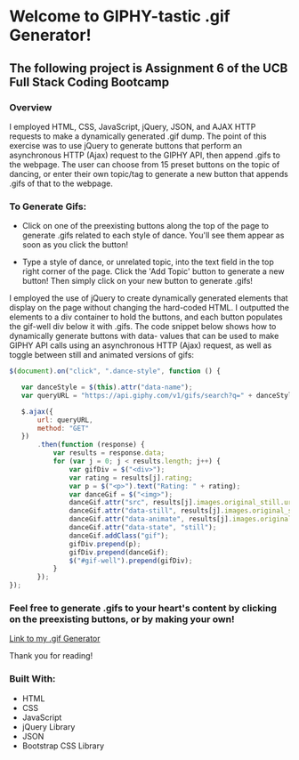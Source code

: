 # Welcome to GIPHY-tastic .gif Generator!

## The following project is Assignment 6 of the UCB Full Stack Coding Bootcamp

### Overview

I employed HTML, CSS, JavaScript, jQuery, JSON, and AJAX HTTP requests to make a dynamically generated .gif dump. The point of this exercise was to use jQuery to generate buttons that perform an asynchronous HTTP (Ajax) request to the GIPHY API, then append .gifs to the webpage. The user can choose from 15 preset buttons on the topic of dancing, or enter their own topic/tag to generate a new button that appends .gifs of that to the webpage.

### To Generate Gifs:

* Click on one of the preexisting buttons along the top of the page to generate .gifs related to each style of dance. You'll see them appear as soon as you click the button!

* Type a style of dance, or unrelated topic, into the text field in the top right corner of the page. Click the 'Add Topic' button to generate a new button! Then simply click on your new button to generate .gifs!

I employed the use of jQuery to create dynamically generated elements that display on the page without changing the hard-coded HTML. I outputted the elements to a div container to hold the buttons, and each button populates the gif-well div below it with .gifs. The code snippet below shows how to dynamically generate buttons with data- values that can be used to make GIPHY API calls using an asynchronous HTTP (Ajax) request, as well as toggle between still and animated versions of gifs:

 ``` javascript
$(document).on("click", ".dance-style", function () {

    var danceStyle = $(this).attr("data-name");
    var queryURL = "https://api.giphy.com/v1/gifs/search?q=" + danceStyle + "&rating=g&rating=pg&limit=10&sort=relevant&api_key=hKygJ8O2rMKyZ8WKPW0bLfaRtHkXG5Vk";

    $.ajax({
        url: queryURL,
        method: "GET"
    })
        .then(function (response) {
            var results = response.data;
            for (var j = 0; j < results.length; j++) {
                var gifDiv = $("<div>");
                var rating = results[j].rating;
                var p = $("<p>").text("Rating: " + rating);
                var danceGif = $("<img>");
                danceGif.attr("src", results[j].images.original_still.url);
                danceGif.attr("data-still", results[j].images.original_still.url);
                danceGif.attr("data-animate", results[j].images.original.url);
                danceGif.attr("data-state", "still");
                danceGif.addClass("gif");
                gifDiv.prepend(p);
                gifDiv.prepend(danceGif);
                $("#gif-well").prepend(gifDiv);
            }
        });
});
 ```
### Feel free to generate .gifs to your heart's content by clicking on the preexisting buttons, or by making your own!

[Link to my .gif Generator](https://jacksonsabol.github.io/GIPHY-tastic-Gif-Generator/)

Thank you for reading!

### Built With:
* HTML
* CSS
* JavaScript
* jQuery Library
* JSON
* Bootstrap CSS Library